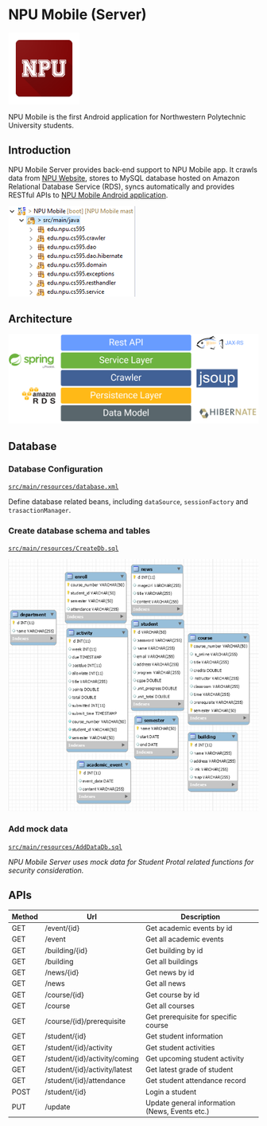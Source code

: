 # NPU Mobile (Server)

![Icon](images/icon.png)

NPU Mobile is the first Android application for Northwestern Polytechnic University students.

## Introduction

NPU Mobile Server provides back-end support to NPU Mobile app. It crawls data from [NPU Website](http://www.npu.edu), stores to MySQL database hosted on Amazon Relational Database Service (RDS), syncs automatically and provides RESTful APIs to [NPU Mobile Android application](https://github.com/wynnsu/hamster).

![Structure](images/backend_structure.png)

## Architecture

![Architecture](/images/architecture.png)

## Database

### Database Configuration

[`src/main/resources/database.xml`](src/main/resources/database.xml)

Define database related beans, including `dataSource`, `sessionFactory` and `trasactionManager`.

### Create database schema and tables

[`src/main/resources/CreateDb.sql`](src/main/resources/CreateDb.sql)

![Entity Relationship Diagram](images/backend_EntityRelationshipDiagram.png)

### Add mock data

[`src/main/resources/AddDataDb.sql`](src/main/resources/AddDataDb.sql)

*NPU Mobile Server uses mock data for Student Protal related functions for security consideration.*

## APIs

Method|Url|Description
------|---|-----------
GET|/event/{id}|Get academic events by id
GET|/event|Get all academic events
GET|/building/{id}|Get building by id
GET|/building|Get all buildings
GET|/news/{id}|Get news by id
GET|/news|Get all news
GET|/course/{id}|Get course by id
GET|/course|Get all courses
GET|/course/{id}/prerequisite|Get prerequisite for specific course
GET|/student/{id}|Get student information
GET|/student/{id}/activity|Get student activities
GET|/student/{id}/activity/coming|Get upcoming student activity
GET|/student/{id}/activity/latest|Get latest grade of student
GET|/student/{id}/attendance|Get student attendance record
POST|/student/{id}|Login a student
PUT|/update|Update general information (News, Events etc.)